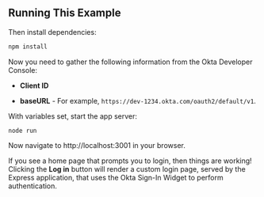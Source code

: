 
## Running This Example


Then install dependencies:

```bash
npm install
```

Now you need to gather the following information from the Okta Developer Console:

- **Client ID** 

- **baseURL** -  For example, `https://dev-1234.okta.com/oauth2/default/v1`.



With variables set, start the app server:

```
node run
```

Now navigate to http://localhost:3001 in your browser.

If you see a home page that prompts you to login, then things are working!  Clicking the **Log in** button will render a custom login page, served by the Express application, that uses the Okta Sign-In Widget to perform authentication.

